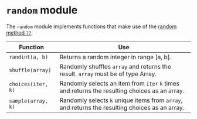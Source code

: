 # `random` module

The `random` module implements functions that make use of the [random method `??`](builtins.md#RANDOM).

Function           | Use
---                | ---
`randint(a, b)`    | Returns a random integer in range [a, b].
`shuffle(array)`   | Randomly shuffles `array` and returns the result. `array` must be of type Array.
`choices(iter, k)` | Randomly selects an item from `iter` `k` times and returns the resulting choices as an array.
`sample(array, k)` | Randomly selects `k` unique items from `array`, and returns the resulting choices as an array.
